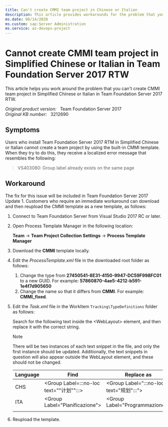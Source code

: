 ```yaml
---
title: Can't create CMMI team project in Chinese or Italian
description: This article provides workarounds for the problem that you can't create CMMI team project in Simplified Chinese or Italian in Team Foundation Server 2017 RTW.
ms.date: 08/14/2020
ms.custom: sap:Server Administration
ms.service: az-devops-project
---
```

# Cannot create CMMI team project in Simplified Chinese or Italian in Team Foundation Server 2017 RTW

This article helps you work around the problem that you can't create CMMI team project in Simplified Chinese or Italian in Team Foundation Server 2017 RTW.

_Original product version:_ &nbsp; Team Foundation Server 2017  
_Original KB number:_ &nbsp; 3212690

## Symptoms

Users who install Team Foundation Server 2017 RTM in Simplified Chinese or Italian cannot create a team project by using the built-in CMMI template. When they try to do this, they receive a localized error message that resembles the following:

> VS403080: Group label already exists on the same page

## Workaround

The fix for this issue will be included in Team Foundation Server 2017 Update 1. Customers who require an immediate workaround can download and then reupload the CMMI template as a new template, as follows:

1. Connect to Team Foundation Server from Visual Studio 2017 RC or later.
2. Open Process Template Manager in the following location:

    **Team** -> **Team Project Collection Settings** -> **Process Template Manager**  

3. Download the **CMMI** template locally.
4. Edit the *ProcessTemplate.xml* file in the downloaded root folder as follows:
      1. Change the type from **27450541-8E31-4150-9947-DC59F998FC01** to a new GUID. For example: **57860870-4ae5-4212-b591-1e4f7d905650**  
      2. Change the name so that it differs from **CMMI**. For example: **CMMI_fixed**.
5. Edit the *Task.xml* file in the WorkItem `Tracking\TypeDefinitions` folder as follows:

    Search for the following text inside the \<WebLayout> element, and then replace it with the correct string.

    > [!NOTE]
    > There will be two instances of each text snippet in the file, and only the first instance should be updated. Additionally, the text snippets in question will also appear outside the WebLayout element, and these should not be changed.

    | Language| Find| Replace as |
    |---|---|---|
    |CHS|\<Group Label=:::no-loc text="\"计划\"":::>|\<Group Label=":::no-loc text="规划":::">|
    |ITA|\<Group Label="Pianificazione">|\<Group Label="Programmazione">|
    ||||

6. Reupload the template.
